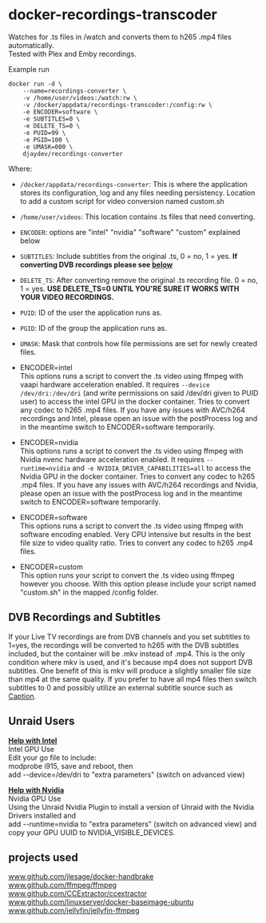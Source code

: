 # docker-recordings-transcoder

Watches for .ts files in /watch and converts them to h265 .mp4 files automatically.  
Tested with Plex and Emby recordings.

Example run

```shell
docker run -d \
    --name=recordings-converter \
    -v /home/user/videos:/watch:rw \
    -v /docker/appdata/recordings-transcoder:/config:rw \
    -e ENCODER=software \
    -e SUBTITLES=0 \
    -e DELETE_TS=0 \
    -e PUID=99 \
    -e PGID=100 \
    -e UMASK=000 \
    djaydev/recordings-converter
```

Where:

- `/docker/appdata/recordings-converter`: This is where the application stores its configuration, log and any files needing persistency.  Location to add a custom script for video conversion named custom.sh
- `/home/user/videos`: This location contains .ts files that need converting.  
- `ENCODER`: options are "intel" "nvidia" "software" "custom" explained below
- `SUBTITLES`: Include subtitles from the original .ts, 0 = no, 1 = yes. **If converting DVB recordings please see [below](https://github.com/djaydev/docker-recordings-transcoder#dvb-recordings-and-subtitles)**
- `DELETE_TS`: After converting remove the original .ts recording file. 0 = no, 1 = yes. **USE DELETE_TS=0 UNTIL YOU'RE SURE IT WORKS WITH YOUR VIDEO RECORDINGS.**
- `PUID`: ID of the user the application runs as.
- `PGID`: ID of the group the application runs as.
- `UMASK`: Mask that controls how file permissions are set for newly created files.

- ENCODER=intel  
This options runs a script to convert the .ts video using ffmpeg with vaapi hardware acceleration enabled. It requires `--device /dev/dri:/dev/dri` (and write permissions on said /dev/dri given to PUID user) to access the intel GPU in the docker container. Tries to convert any codec to h265 .mp4 files. If you have any issues with AVC/h264 recordings and Intel, please open an issue with the postProcess log and in the meantime switch to ENCODER=software temporarily.

- ENCODER=nvidia  
This options runs a script to convert the .ts video using ffmpeg with Nvidia nvenc hardware acceleration enabled. It requires `--runtime=nvidia` and `-e NVIDIA_DRIVER_CAPABILITIES=all` to access the Nvidia GPU in the docker container. Tries to convert any codec to h265 .mp4 files. If you have any issues with AVC/h264 recordings and Nvidia, please open an issue with the postProcess log and in the meantime switch to ENCODER=software temporarily.

- ENCODER=software  
This options runs a script to convert the .ts video using ffmpeg with software encoding enabled. Very CPU intensive but results in the best file size to video quality ratio.
Tries to convert any codec to h265 .mp4 files.

- ENCODER=custom  
This option runs your script to convert the .ts video using ffmpeg however you choose. With this option please include your script named "custom.sh" in the mapped /config folder.  

## DVB Recordings and Subtitles

If your Live TV recordings are from DVB channels and you set subtitles to 1=yes, the recordings will be converted to h265 with the DVB subtitles included, but the container will be .mkv instead of .mp4. This is the only condition where mkv is used, and it's because mp4 does not support DVB subtitles.  One benefit of this is mkv will produce a slightly smaller file size than mp4 at the same quality.  If you prefer to have all mp4 files then switch subtitles to 0 and possibly utilize an external subtitle source such as [Caption](https://getcaption.co/).

## Unraid Users

**[Help with Intel](https://forums.unraid.net/topic/77943-guide-plex-hardware-acceleration-using-intel-quick-sync/)**  
Intel GPU Use  
Edit your go file to include:  
modprobe i915, save and reboot, then  
add --device=/dev/dri to "extra parameters" (switch on advanced view)  

**[Help with Nvidia](https://forums.unraid.net/topic/77813-plugin-linuxserverio-unraid-nvidia/)**  
Nvidia GPU Use  
Using the Unraid Nvidia Plugin to install a version of Unraid with the Nvidia Drivers installed and  
add --runtime=nvidia to "extra parameters" (switch on advanced view) and  
copy your GPU UUID to NVIDIA_VISIBLE_DEVICES.  

## projects used

www.github.com/jlesage/docker-handbrake  
www.github.com/ffmpeg/ffmpeg  
www.github.com/CCExtractor/ccextractor  
www.github.com/linuxserver/docker-baseimage-ubuntu  
www.github.com/jellyfin/jellyfin-ffmpeg
